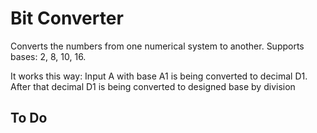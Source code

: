 # Bit Converter

Converts the numbers from one numerical system to another. Supports bases: 2, 8, 10, 16.

It works this way: Input A with base A1 is being converted to decimal D1. 
After that decimal D1 is being converted to designed base by division

## To Do
